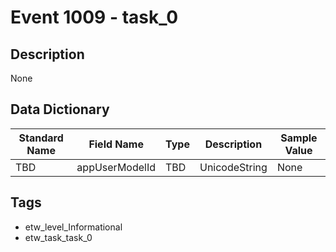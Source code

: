 # Event 1009 - task_0

## Description
None

## Data Dictionary
|Standard Name|Field Name|Type|Description|Sample Value|
|---|---|---|---|---|
|TBD|appUserModelId|TBD|UnicodeString|None|None|

## Tags
* etw_level_Informational
* etw_task_task_0
